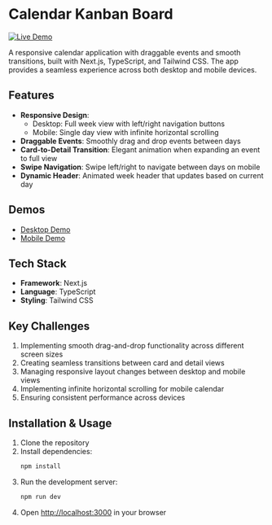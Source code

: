 # Calendar Kanban Board

[![Live Demo](https://img.shields.io/badge/Live_Demo-View_App-blue?style=for-the-badge&logo=vercel)](https://kanban-calendar-lake.vercel.app/)

A responsive calendar application with draggable events and smooth transitions, built with Next.js, TypeScript, and Tailwind CSS. The app provides a seamless experience across both desktop and mobile devices.

## Features
- **Responsive Design**: 
  - Desktop: Full week view with left/right navigation buttons
  - Mobile: Single day view with infinite horizontal scrolling
- **Draggable Events**: Smoothly drag and drop events between days
- **Card-to-Detail Transition**: Elegant animation when expanding an event to full view
- **Swipe Navigation**: Swipe left/right to navigate between days on mobile
- **Dynamic Header**: Animated week header that updates based on current day

## Demos

- [Desktop Demo](https://youtube.com/watch?v=HdHAB0hgIjw)
- [Mobile Demo](https://youtube.com/shorts/cy3Gg28Oh8E)

## Tech Stack

- **Framework**: Next.js
- **Language**: TypeScript
- **Styling**: Tailwind CSS

## Key Challenges

1. Implementing smooth drag-and-drop functionality across different screen sizes
2. Creating seamless transitions between card and detail views
3. Managing responsive layout changes between desktop and mobile views
4. Implementing infinite horizontal scrolling for mobile calendar
5. Ensuring consistent performance across devices

## Installation & Usage

1. Clone the repository
2. Install dependencies:
   ```bash
   npm install
   ```
3. Run the development server:
   ```bash
   npm run dev
   ```
4. Open [http://localhost:3000](http://localhost:3000) in your browser

